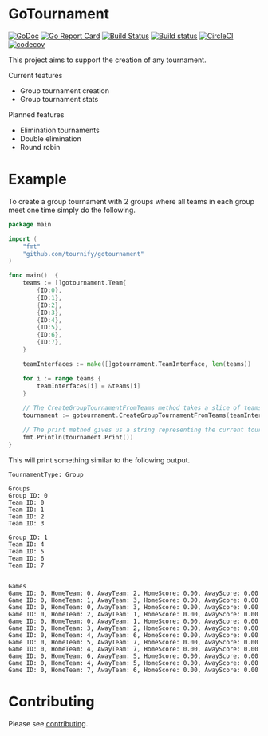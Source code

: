 # GoTournament

[![GoDoc](https://godoc.org/github.com/tournify/gotournament?status.svg)](https://godoc.org/github.com/tournify/gotournament)
[![Go Report Card](https://goreportcard.com/badge/github.com/tournify/gotournament)](https://goreportcard.com/report/github.com/tournify/gotournament)
[![Build Status](https://api.travis-ci.org/tournify/gotournament.svg?branch=master)](https://travis-ci.org/tournify/gotournament)
[![Build status](https://ci.appveyor.com/api/projects/status/9s2ykpx3wdnf9eiw?svg=true)](https://ci.appveyor.com/project/markustenghamn/gotournament)
[![CircleCI](https://circleci.com/gh/tournify/gotournament.svg?style=svg)](https://circleci.com/gh/tournify/gotournament)
[![codecov](https://codecov.io/gh/tournify/gotournament/branch/master/graph/badge.svg)](https://codecov.io/gh/tournify/gotournament)

This project aims to support the creation of any tournament.

Current features
 - Group tournament creation
 - Group tournament stats
 
Planned features
 - Elimination tournaments
 - Double elimination
 - Round robin

Example
=

To create a group tournament with 2 groups where all teams in each group meet one time simply do the following.

```go
package main

import (
	"fmt"
	"github.com/tournify/gotournament"
)

func main()  {
	teams := []gotournament.Team{
		{ID:0},
		{ID:1},
		{ID:2},
		{ID:3},
		{ID:4},
		{ID:5},
		{ID:6},
		{ID:7},
	}

	teamInterfaces := make([]gotournament.TeamInterface, len(teams))

	for i := range teams {
		teamInterfaces[i] = &teams[i]
	}
    
    // The CreateGroupTournamentFromTeams method takes a slice of teams along with the group count and meet count
	tournament := gotournament.CreateGroupTournamentFromTeams(teamInterfaces, 2, 1)

    // The print method gives us a string representing the current tournament
	fmt.Println(tournament.Print())
}
```

This will print something similar to the following output.

```text
TournamentType: Group

Groups
Group ID: 0
Team ID: 0
Team ID: 1
Team ID: 2
Team ID: 3

Group ID: 1
Team ID: 4
Team ID: 5
Team ID: 6
Team ID: 7


Games
Game ID: 0, HomeTeam: 0, AwayTeam: 2, HomeScore: 0.00, AwayScore: 0.00
Game ID: 0, HomeTeam: 1, AwayTeam: 3, HomeScore: 0.00, AwayScore: 0.00
Game ID: 0, HomeTeam: 0, AwayTeam: 3, HomeScore: 0.00, AwayScore: 0.00
Game ID: 0, HomeTeam: 2, AwayTeam: 1, HomeScore: 0.00, AwayScore: 0.00
Game ID: 0, HomeTeam: 0, AwayTeam: 1, HomeScore: 0.00, AwayScore: 0.00
Game ID: 0, HomeTeam: 3, AwayTeam: 2, HomeScore: 0.00, AwayScore: 0.00
Game ID: 0, HomeTeam: 4, AwayTeam: 6, HomeScore: 0.00, AwayScore: 0.00
Game ID: 0, HomeTeam: 5, AwayTeam: 7, HomeScore: 0.00, AwayScore: 0.00
Game ID: 0, HomeTeam: 4, AwayTeam: 7, HomeScore: 0.00, AwayScore: 0.00
Game ID: 0, HomeTeam: 6, AwayTeam: 5, HomeScore: 0.00, AwayScore: 0.00
Game ID: 0, HomeTeam: 4, AwayTeam: 5, HomeScore: 0.00, AwayScore: 0.00
Game ID: 0, HomeTeam: 7, AwayTeam: 6, HomeScore: 0.00, AwayScore: 0.00
```

Contributing
=

Please see [contributing](CONTRIBUTING.md).
